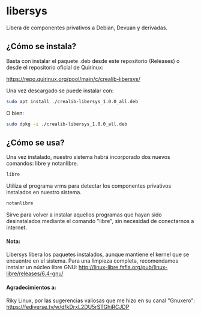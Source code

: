 # libersys
Libera de componentes privativos a Debian, Devuan y derivadas. 

## ¿Cómo se instala?

Basta con instalar el paquete .deb desde este repositorio (Releases) o desde el repositorio oficial de Quirinux:

https://repo.quirinux.org/pool/main/c/crealib-libersys/

Una vez descargado se puede instalar con:
```bash
sudo apt install ./crealib-libersys_1.0.0_all.deb	
```

O bien:

```bash
sudo dpkg -i ./crealib-libersys_1.0.0_all.deb	
```

## ¿Cómo se usa?

Una vez instalado, nuestro sistema habrá incorporado dos nuevos comandos: libre y notanlibre.

```bash
libre
```

Utiliza el programa vrms para detectar los componentes privativos instalados en nuestro sistema. 

```bash
notanlibre
```

Sirve para volver a instalar aquellos programas que hayan sido desinstalados mediante el comando "libre", sin necesidad de conectarnos a internet.

#### Nota:
Libersys libera los paquetes instalados, aunque mantiene el kernel que se encuentre en el sistema. Para una limpieza completa, recomendamos instalar un núcleo libre GNU:
http://linux-libre.fsfla.org/pub/linux-libre/releases/6.4-gnu/

#### Agradecimientos a:

Riky Linux, por las sugerencias valiosas que me hizo en su canal "Gnuxero":
https://fediverse.tv/w/dfkDrxL2DU5rSTGhiRCJDP


